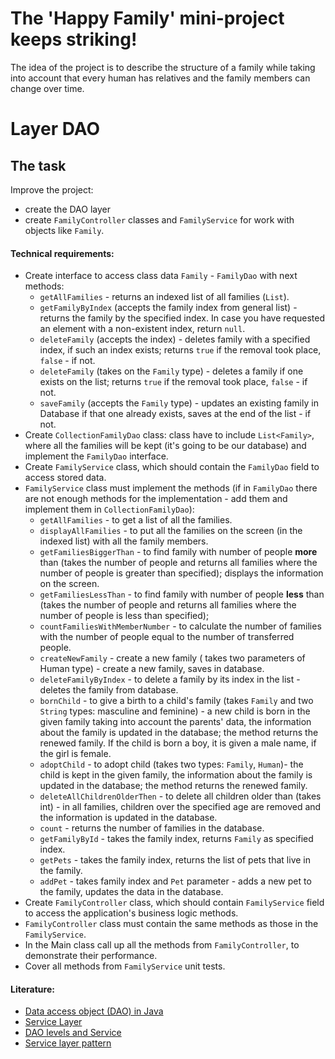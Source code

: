 # The 'Happy Family' mini-project keeps striking!

The idea of the project is to describe the structure of a family while taking into account that every human has
relatives and the family members can change over time.

# Layer DAO

## The task

Improve the project:

- create the DAO layer
- create `FamilyController` classes and `FamilyService` for work with objects like `Family`.

#### Technical requirements:

- Create interface to access class data  `Family` - `FamilyDao` with next methods:
    - `getAllFamilies` - returns an indexed list of all families    (`List`).
    - `getFamilyByIndex` (accepts the family index from general list) - returns the family by the specified index. In
      case you have requested an element with a non-existent index, return     `null`.
    - `deleteFamily` (accepts the index) - deletes family with a specified index, if such an index exists;
      returns `true` if the removal took place, `false` - if not.
    - `deleteFamily` (takes on the `Family` type) - deletes a family if one exists on the list; returns `true` if the
      removal took place, `false` - if not.
    - `saveFamily` (accepts the `Family` type) - updates an existing family in Database if that one already exists,
      saves at the end of the list - if not.
- Create `CollectionFamilyDao` class: class have to include `List<Family>`, where all the families will be kept (it's
  going to be our database) and implement the `FamilyDao` interface.
- Create `FamilyService` class, which should contain the `FamilyDao` field to access stored data.
- `FamilyService` class must implement the methods (if in `FamilyDao` there are not enough methods for the
  implementation - add them and implement them in `CollectionFamilyDao`):
    - `getAllFamilies` - to get a list of all the families.
    - `displayAllFamilies` - to put all the families on the screen (in the indexed list) with all the family members.
    - `getFamiliesBiggerThan` - to find family with number of people **more** than (takes the number of people and
      returns all families where the number of people is greater than specified); displays the information on the
      screen.
    - `getFamiliesLessThan` - to find family with number of people **less** than (takes the number of people and returns
      all families where the number of people is less than specified);
    - `countFamiliesWithMemberNumber` - to calculate the number of families with the number of people equal to the
      number of transferred people.
    - `createNewFamily` - create a new family ( takes two parameters of Human type) - create a new family, saves in
      database.
    - `deleteFamilyByIndex` - to delete a family by its index in the list - deletes the family from database.
    - `bornChild` - to give a birth to a child's family (takes `Family` and two `String` types: masculine and
      feminine) - a new child is born in the given family taking into account the parents' data, the information about
      the family is updated in the database; the method returns the renewed family. If the child is born a boy, it is
      given a male name, if the girl is female.
    - `adoptChild` - to adopt child (takes two types: `Family`, `Human`)- the child is kept in the given family, the
      information about the family is updated in the database; the method returns the renewed family.
    - `deleteAllChildrenOlderThen` - to delete all children older than (takes int) - in all families, children over the
      specified age are removed and the information is updated in the database.
    - `count` - returns the number of families in the database.
    - `getFamilyById` - takes the family index, returns `Family` as specified index.
    - `getPets` - takes the family index, returns the list of pets that live in the family.
    - `addPet` - takes family index and `Pet` parameter - adds a new pet to the family, updates the data in the
      database.
- Create `FamilyController` class, which should contain `FamilyService` field to access the application's business logic
  methods.
- `FamilyController` class must contain the same methods as those in the `FamilyService`.
- In the Main class call up all the methods from `FamilyController`, to demonstrate their performance.
- Cover all methods from `FamilyService` unit tests.

#### Literature:

- [Data access object (DAO) in Java](https://www.baeldung.com/java-dao-pattern)
- [Service Layer](https://softwareengineering.stackexchange.com/questions/220909/service-layer-vs-dao-why-both)
- [DAO levels and Service](https://dzone.com/articles/unit-testing-dao-service-and-controller-in-spring)
- [Service layer pattern](https://en.wikipedia.org/wiki/Service_layer_pattern)
